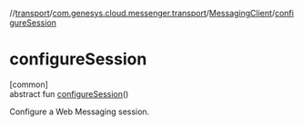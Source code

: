 //[transport](../../../index.md)/[com.genesys.cloud.messenger.transport](../index.md)/[MessagingClient](index.md)/[configureSession](configure-session.md)

# configureSession

[common]\
abstract fun [configureSession](configure-session.md)()

Configure a Web Messaging session.
